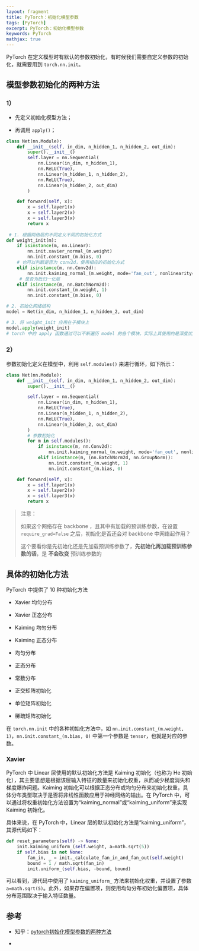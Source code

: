 ```yaml
---
layout: fragment
title: PyTorch：初始化模型参数
tags: [PyTorch]
excerpt: PyTorch：初始化模型参数
keywords: PyTorch
mathjax: true
---
```


PyTorch 在定义模型时有默认的参数初始化，有时候我们需要自定义参数的初始化，就需要用到 `torch.nn.init`。

## 模型参数初始化的两种方法

### 1）

- 先定义初始化模型方法；

- 再调用 `apply()`；

```python
class Net(nn.Module):
    def __init__(self, in_dim, n_hidden_1, n_hidden_2, out_dim):
        super().__init__()
        self.layer = nn.Sequential(
            nn.Linear(in_dim, n_hidden_1), 
            nn.ReLU(True),
            nn.Linear(n_hidden_1, n_hidden_2),
            nn.ReLU(True),
            nn.Linear(n_hidden_2, out_dim)
        )

    def forward(self, x):
        x = self.layer1(x)
        x = self.layer2(x)
        x = self.layer3(x)
        return x
 
 # 1. 根据网络层的不同定义不同的初始化方式     
def weight_init(m):
    if isinstance(m, nn.Linear):
        nn.init.xavier_normal_(m.weight)
        nn.init.constant_(m.bias, 0)
    # 也可以判断是否为 conv2d，使用相应的初始化方式 
    elif isinstance(m, nn.Conv2d):
        nn.init.kaiming_normal_(m.weight, mode='fan_out', nonlinearity='relu')
     # 是否为批归一化层
    elif isinstance(m, nn.BatchNorm2d):
        nn.init.constant_(m.weight, 1)
        nn.init.constant_(m.bias, 0)

# 2. 初始化网络结构        
model = Net(in_dim, n_hidden_1, n_hidden_2, out_dim)

# 3. 将 weight_init 应用在子模块上
model.apply(weight_init)
# torch 中的 apply 函数通过可以不断遍历 model 的各个模块。实际上其使用的是深度优先算法
```


### 2）

参数初始化定义在模型中，利用 `self.modules()` 来进行循环，如下所示：

```python
class Net(nn.Module):
    def __init__(self, in_dim, n_hidden_1, n_hidden_2, out_dim):
        super().__init__()

        self.layer = nn.Sequential(
            nn.Linear(in_dim, n_hidden_1), 
            nn.ReLU(True),
            nn.Linear(n_hidden_1, n_hidden_2),
            nn.ReLU(True),
            nn.Linear(n_hidden_2, out_dim)
        )
        # 参数初始化
        for m in self.modules():
            if isinstance(m, nn.Conv2d):
                nn.init.kaiming_normal_(m.weight, mode='fan_out', nonlinearity='relu')
            elif isinstance(m, (nn.BatchNorm2d, nn.GroupNorm)):
                nn.init.constant_(m.weight, 1)
                nn.init.constant_(m.bias, 0)

    def forward(self, x):
        x = self.layer1(x)
        x = self.layer2(x)
        x = self.layer3(x)
        return x
```

> 注意：
> 
> 如果这个网络存在 backbone ，且其中有加载的预训练参数，在设置 `require_grad=False` 之后，初始化是否还会对 backbone 中网络起作用？
> 
> 这个要看你是先初始化还是先加载预训练参数了，**先初始化再加载预训练参数的话**，是 **不会改变** 预训练参数的


## 具体的初始化方法

PyTorch 中提供了 10 种初始化方法

- Xavier 均匀分布

- Xavier 正态分布

- Kaiming 均匀分布

- Kaiming 正态分布

- 均匀分布

- 正态分布

- 常数分布

- 正交矩阵初始化

- 单位矩阵初始化

- 稀疏矩阵初始化

在 `torch.nn.init` 中的各种初始化方法中，如 `nn.init.constant_(m.weight, 1)`，`nn.init.constant_(m.bias, 0)` 中第一个参数是 `tensor`，也就是对应的参数。


### Xavier



PyTorch 中 Linear 层使用的默认初始化方法是 Kaiming 初始化（也称为 He 初始化），其主要思想是根据该层输入特征的数量来初始化权重，从而减少梯度消失和梯度爆炸问题。Kaiming 初始化可以根据正态分布或均匀分布来初始化权重，具体分布类型取决于是否将非线性函数应用于神经网络的输出。在 PyTorch 中，可以通过将权重初始化方法设置为“kaiming_normal”或“kaiming_uniform”来实现 Kaiming 初始化。

具体来说，在 PyTorch 中，Linear 层的默认初始化方法是“kaiming_uniform”，其源代码如下：

```python
def reset_parameters(self) -> None:
    init.kaiming_uniform_(self.weight, a=math.sqrt(5))
    if self.bias is not None:
        fan_in, _ = init._calculate_fan_in_and_fan_out(self.weight)
        bound = 1 / math.sqrt(fan_in)
        init.uniform_(self.bias, -bound, bound)
```

可以看到，源代码中使用了 `kaiming_uniform_` 方法来初始化权重，并设置了参数 `a=math.sqrt(5)`。此外，如果存在偏置项，则使用均匀分布初始化偏置项，具体分布范围取决于输入特征数量。


## 参考

- 知乎：[pytorch初始化模型参数的两种方法](https://zhuanlan.zhihu.com/p/188701989)

- 


